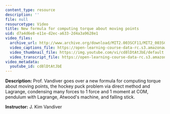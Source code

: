 ```yaml
---
content_type: resource
description: ''
file: null
resourcetype: Video
title: New formula for computing torque about moving points
uid: d7a4d6e8-e11e-d2ec-a633-2d4a3a9628e1
video_files:
  archive_url: http://www.archive.org/download/MIT2.003SCF11/MIT2_003SCF11_lec17_300k.mp4
  video_captions_file: https://open-learning-course-data-rc.s3.amazonaws.com/2-003sc-engineering-dynamics-fall-2011/ed0387e2b5c05255a3d761b5c6c0bb77_cd8lDtAtJbE.vtt
  video_thumbnail_file: https://img.youtube.com/vi/cd8lDtAtJbE/default.jpg
  video_transcript_file: https://open-learning-course-data-rc.s3.amazonaws.com/2-003sc-engineering-dynamics-fall-2011/296bf4fdd9ce8fdb398cbb8685558c26_cd8lDtAtJbE.pdf
video_metadata:
  youtube_id: cd8lDtAtJbE
---
```


**Description:** Prof. Vandiver goes over a new formula for computing torque about moving points, the hockey puck problem via direct method and Lagrange, condensing many forces to 1 force and 1 moment at COM, pendulum with Lagrange, Atwood's machine, and falling stick.

**Instructor:** J. Kim Vandiver